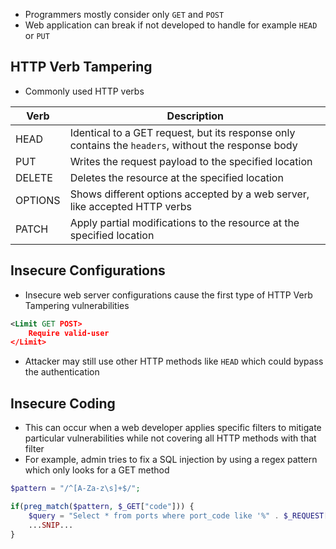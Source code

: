 * Programmers mostly consider only `GET` and `POST`
* Web application can break if not developed to handle for example `HEAD` or `PUT`

## HTTP Verb Tampering
* Commonly used HTTP verbs

| Verb    | Description                                                                                         |
| ------- | --------------------------------------------------------------------------------------------------- |
| HEAD    | Identical to a GET request, but its response only contains the `headers`, without the response body |
| PUT     | Writes the request payload to the specified location                                                |
| DELETE  | Deletes the resource at the specified location                                                      |
| OPTIONS | Shows different options accepted by a web server, like accepted HTTP verbs                          |
| PATCH   | Apply partial modifications to the resource at the specified location                                                                                                     |


## Insecure Configurations
* Insecure web server configurations cause the first type of HTTP Verb Tampering vulnerabilities

```xml
<Limit GET POST>
    Require valid-user
</Limit>
```

* Attacker may still use other HTTP methods like `HEAD` which could bypass the authentication

## Insecure Coding
* This can occur when a web developer applies specific filters to mitigate particular vulnerabilities while not covering all HTTP methods with that filter
* For example, admin tries to fix a SQL injection by using a regex pattern which only looks for a GET method

```php
$pattern = "/^[A-Za-z\s]+$/";

if(preg_match($pattern, $_GET["code"])) {
    $query = "Select * from ports where port_code like '%" . $_REQUEST["code"] . "%'";
    ...SNIP...
}
```



